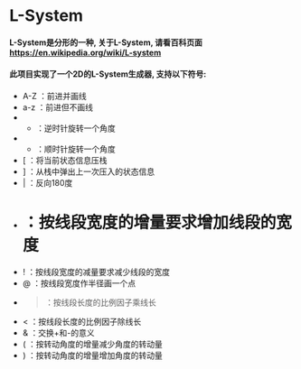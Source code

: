 L-System
========
#### L-System是分形的一种, 关于L-System, 请看百科页面 https://en.wikipedia.org/wiki/L-system  
#### 此项目实现了一个2D的L-System生成器, 支持以下符号:  
* A-Z ：前进并画线  
* a-z ：前进但不画线  
* + ：逆时针旋转一个角度  
* - ：顺时针旋转一个角度  
* [ ：将当前状态信息压栈  
* ] ：从栈中弹出上一次压入的状态信息  
* | ：反向180度  
* # ：按线段宽度的增量要求增加线段的宽度  
* ! ：按线段宽度的减量要求减少线段的宽度  
* @ ：按线段宽度作半径画一个点  
* > ：按线段长度的比例因子乘线长  
* < ：按线段长度的比例因子除线长  
* & ：交换+和-的意义  
* ( ：按转动角度的增量减少角度的转动量  
* ) ：按转动角度的增量增加角度的转动量  
